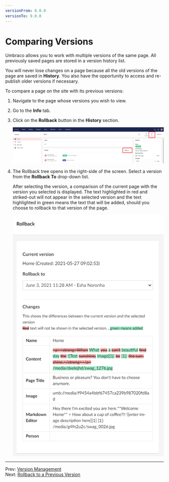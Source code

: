 ```yaml
---
versionFrom: 8.0.0
versionTo: 9.0.0
---
```


# Comparing Versions

Umbraco allows you to work with multiple versions of the same page. All previously saved pages are stored in a version history list.

You will never lose changes on a page because all the old versions of the page are saved in **History**. You also have the opportunity to access and re-publish older versions if necessary.

To compare a page on the site with its previous versions:

1. Navigate to the page whose versions you wish to view.
2. Go to the **Info** tab.
3. Click on the **Rollback** button in the **History** section.

    ![Rollback](images/Rollback-v9.png)
4. The Rollback tree opens in the right-side of the screen. Select a version from the **Rollback To** drop-down list.

    After selecting the version, a comparison of the current page with the version you selected is displayed. The text highlighted in red and striked-out will not appear in the selected version and the text highlighted in green means the text that will be added, should you choose to rollback to that version of the page.

    ![Rollback Changes](images/Rollback-changes-v9.png)

---

Prev: [Version Management](../../Version-Management/index.md) &emsp; &emsp; &emsp; &emsp; &emsp; &emsp; &emsp; &emsp; &emsp; &emsp; &emsp; &emsp; &emsp; &emsp; &emsp; &emsp; &emsp; Next: [Rollback to a Previous Version](../Rollback-to-a-Previous-Versions/index.md)
